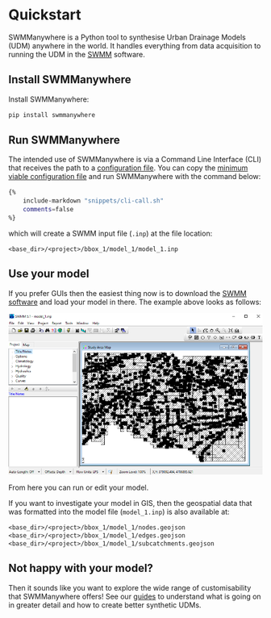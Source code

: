 # Quickstart

SWMManywhere is a Python tool to synthesise Urban Drainage Models (UDM) anywhere in the world.
It handles everything from data acquisition to running the UDM in the [SWMM](./misc/swmm-users-manual-version-5.2.pdf) software.

## Install SWMManywhere

Install SWMManywhere:

```bash
pip install swmmanywhere
```

## Run SWMManywhere

The intended use of SWMManywhere is via a Command Line Interface (CLI) that receives
the path to a [configuration file](config_guide.md). You can copy the
[minimum viable configuration file](config_guide.md/#minimum-viable-configuration)
and run SWMManywhere with the command below:

```sh
{%
    include-markdown "snippets/cli-call.sh"
    comments=false
%}
```

which will create a SWMM input file (`.inp`) at the file location:

```text
<base_dir>/<project>/bbox_1/model_1/model_1.inp
```

## Use your model

If you prefer GUIs then the easiest thing now is to download the [SWMM software](https://www.epa.gov/water-research/storm-water-management-model-swmm) and load your model in there.
The example above looks as follows:

![SWMM Model](images/andorra_swmm_screenshot.png)

From here you can run or edit your model.

If you want to investigate your model in GIS, then the geospatial data that was formatted into the model file (`model_1.inp`) is also available at:

```text
<base_dir>/<project>/bbox_1/model_1/nodes.geojson
<base_dir>/<project>/bbox_1/model_1/edges.geojson
<base_dir>/<project>/bbox_1/model_1/subcatchments.geojson
```

## Not happy with your model?

Then it sounds like you want to explore the wide range of customisability that SWMManywhere offers!
See our [guides](config_guide.md) to understand what is going on in greater detail and how to create better synthetic UDMs.
